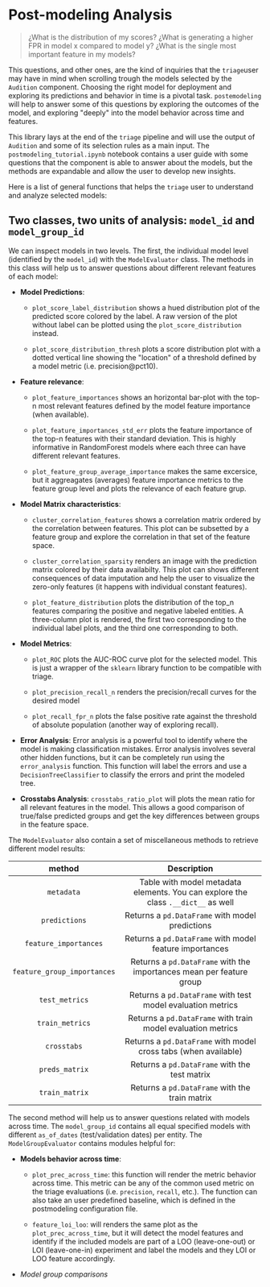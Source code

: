 # Post-modeling Analysis

> ¿What is the distribution of my scores? ¿What is generating a higher FPR in
> model x compared to model y? ¿What is the single most important feature in my
> models?

This questions, and other ones, are the kind of inquiries that the `triage`user
may have in mind when scrolling trough the models selected by the `Audition`
component. Choosing the right model for deployment and exploring its predictions
and behavior in time is a pivotal task. `postemodeling` will help to answer some
of this questions by exploring the outcomes of the model, and exploring "deeply"
into the model behavior across time and features. 

This library lays at the end of the `triage` pipeline and will use the output of
`Audition` and some of its selection rules as a main input. The
`postmodeling_tutorial.ipynb` notebook contains a user guide with some questions
that the component is able to answer about the models, but the methods are
expandable and allow the user to develop new insights.  

Here is a list of general functions that helps the `triage` user to understand
and analyze selected models:

## Two classes, two units of analysis: `model_id` and `model_group_id`

We can inspect models in two levels. The first, the individual model level
(identified by the `model_id`) with the `ModelEvaluator` class. The methods in
this class  will help us to answer questions about different relevant features
of each model: 

 - **Model Predictions**: 
     - `plot_score_label_distribution` shows a hued distribution plot of the predicted
       score colored by the label. A raw version of the plot without label can
       be plotted using the `plot_score_distribution` instead.

     - `plot_score_distribution_thresh` plots a score distribution plot with
       a dotted vertical line showing the "location" of a threshold defined by
       a model metric (i.e. precision@pct10).
       
 - **Feature relevance**:
     - `plot_feature_importances` shows an horizontal bar-plot with the top-n most
       relevant features defined by the model feature importance (when available). 

     - `plot_feature_importances_std_err` plots the feature importance of the
       top-n features with their standard deviation. This is highly informative
       in RandomForest models where each three can have different relevant
       features. 

     - `plot_feature_group_average_importance` makes the same excersice, but it
       aggreagates (averages) feature importance metrics to the feature group
       level and plots the relevance of each feature grup. 

 - **Model Matrix characteristics**:
    - `cluster_correlation_features` shows a correlation matrix ordered by the
      correlation between features. This plot can be subsetted by a feature
      group and explore the correlation in that set of the feature space. 

    - `cluster_correlation_sparsity` renders an image with the prediction matrix
      colored by their data availabilty. This plot can shows different
      consequences of data imputation and help the user to visualize the
      zero-only features (it happens with individual constant features). 

    - `plot_feature_distribution` plots the distribution of the top_n features
      comparing the positive and negative labeled entities. A three-column plot
      is rendered, the first two corresponding to the individual label plots,
      and the third one corresponding to both. 

 - **Model Metrics**:
   - `plot_ROC` plots the AUC-ROC curve plot for the selected model. This is
     just a wrapper of the `sklearn` library function to be compatible with
     triage.

   - `plot_precision_recall_n` renders the precision/recall curves for the
     desired model
     
   - `plot_recall_fpr_n` plots the false positive rate against the threshold of
     absolute population (another way of exploring recall).

 - **Error Analysis**: Error analysis is a powerful tool to identify where the
   model is making classification mistakes. Error analysis involves several
   other hidden functions, but it can be completely run using the
   `error_analysis` function. This function will label the errors and use
   a `DecisionTreeClassifier` to classify the errors and print the modeled
   tree.

 - **Crosstabs Analysis**: `crosstabs_ratio_plot` will plots the mean ratio for
   all relevant features in the model. This allows a good comparison of
   true/false predicted groups and get the key differences between groups in the
   feature space.

The `ModelEvaluator` also contain a set of miscellaneous methods to retrieve
different model results: 

|            method           |                                     Description                                    |
|:---------------------------:|:----------------------------------------------------------------------------------:|
|          `metadata`         | Table with model metadata elements. You can explore the class `.__dict__`  as well |
|        `predictions`        | Returns a `pd.DataFrame` with model predictions                                    |
|    `feature_importances`    | Returns a `pd.DataFrame` with model feature importances                            |
| `feature_group_importances` | Returns a `pd.DataFrame` with the importances mean  per feature group              |
|        `test_metrics`       | Returns a `pd.DataFrame` with test model evaluation metrics                        |
|       `train_metrics`       | Returns a `pd.DataFrame` with train model evaluation metrics                       |
|         `crosstabs`         | Returns a `pd.DataFrame` with model cross tabs (when available)                    |
|        `preds_matrix`       | Returns a `pd.DataFrame` with the test matrix                                      |
|        `train_matrix`       | Returns a `pd.DataFrame` with the train matrix                                     |

The second method will help us to answer questions related with models across
time. The `model_group_id` contains all equal specified models with different
`as_of_dates` (test/validation dates) per entity. The `ModelGroupEvaluator`
contains modules helpful for:

 - **Models behavior across time**:
     - `plot_prec_across_time`: this function will render the metric behavior
       across time. This metric can be any of the common used metric on the
       triage evaluations (i.e. `precision`, `recall`, etc.). The function can
       also take an user predefined baseline, which is defined in the
       postmodeling configuration file.

     - `feature_loi_loo`: will renders the same plot as the
       `plot_prec_across_time`, but it will detect the model features and
       identify if the included models are part of a LOO (leave-one-out) or LOI
       (leave-one-in) experiment and label the models and they LOI or LOO
       feature accordingly.

 - *Model group comparisons*

